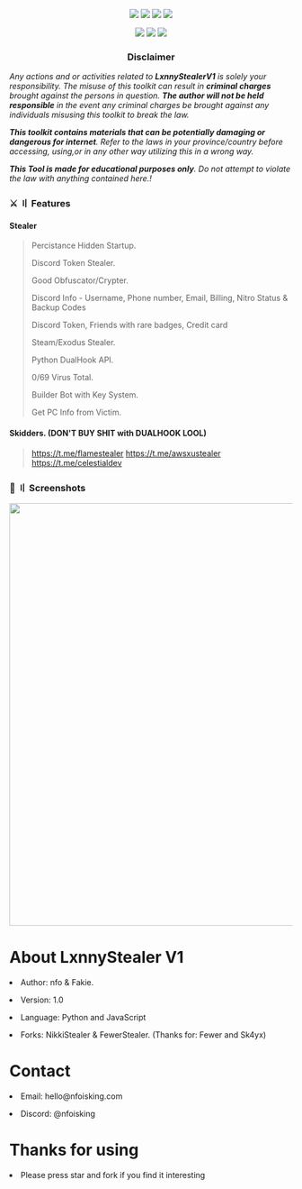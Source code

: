 <p align="center">
  <img src="https://img.shields.io/badge/Version-1.0-green?style=for-the-badge">
  <img src="https://img.shields.io/github/stars/nfoisking/FUD-Discord-Stealer?style=for-the-badge">
  <img src="https://img.shields.io/github/issues/nfoisking/FUD-Discord-Stealer?color=red&style=for-the-badge">
  <img src="https://img.shields.io/github/forks/nfoisking/FUD-Discord-Stealer?color=teal&style=for-the-badge">
</p>

<p align="center">
  <img src="https://img.shields.io/badge/Author-nfoisking-blue?style=flat-square">
  <img src="https://img.shields.io/badge/Open%20Source-Yes-darkgreen?style=flat-square">
  <img src="https://hits.seeyoufarm.com/api/count/incr/badge.svg?url=https%3A%2F%2Fgithub.com%2Fnfoisking%2FFUD-Discord-Stealer&title=Visitors&edge_flat=false"/></a>
</p>

<h3><p align="center">Disclaimer</p></h3>
<i>Any actions and or activities related to <b>LxnnyStealerV1</b> is solely your responsibility. The misuse of this toolkit can result in <b>criminal charges</b> brought against the persons in question. <b>The author will not be held responsible</b> in the event any criminal charges be brought against any individuals misusing this toolkit to break the law.

<b>This toolkit contains materials that can be potentially damaging or dangerous for internet</b>. Refer to the laws in your province/country before accessing, using,or in any other way utilizing this in a wrong way.

<b>This Tool is made for educational purposes only</b>. Do not attempt to violate the law with anything contained here.!
</i>

### ⚔️ 〢 Features

#### Stealer
> Percistance Hidden Startup.
> 
> Discord Token Stealer.
> 
> Good Obfuscator/Crypter.
> 
> Discord Info - Username, Phone number, Email, Billing, Nitro Status & Backup Codes
> 
> Discord Token, Friends with rare badges, Credit card
> 
> Steam/Exodus Stealer.
> 
> Python DualHook API.
> 
> 0/69 Virus Total.
> 
> Builder Bot with Key System.
> 
> Get PC Info from Victim.

#### Skidders. (DON'T BUY SHIT with DUALHOOK LOOL)
> https://t.me/flamestealer
> https://t.me/awsxustealer
> https://t.me/celestialdev

### 📸 〢 Screenshots
<img title="" src="https://media.discordapp.net/attachments/994591063253733407/1218380347729772644/image.png?ex=66383b9f&is=6636ea1f&hm=06219c1455394a23e2d272c56de959c5bbd68834dbe68610c95ba58932ba8cc5&](https://media.discordapp.net/attachments/1236022708408553585/1238620498712199228/image.png?ex=663ff2bb&is=663ea13b&hm=eb573ebf86c4569c402a3f270ac8c4c03a5cca895128e3fa929aec916e9d0c0f&=&format=webp&quality=lossless&width=422&height=437" alt="" width="750">

<a id="todo"></a>

<h1>About LxnnyStealer V1</h1>
<p><li>Author: nfo & Fakie.</li></p>
<p><li>Version: 1.0</li></p>
<p><li>Language: Python and JavaScript</li></p>
<p><li>Forks: NikkiStealer & FewerStealer. (Thanks for: Fewer and Sk4yx)</li></p>
<h1>Contact</h1>
<p><li>Email: hello@nfoisking.com</li></p>
<p><li>Discord: @nfoisking</li></p>
<h1>Thanks for using</h1>
<p><li>Please press star and fork if you find it interesting</li></p>
